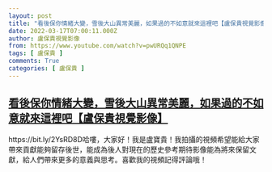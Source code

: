 ```yaml
---
layout: post
title: "看後保你情緒大變，雪後大山異常美麗，如果過的不如意就來這裡吧【盧保貴視覺影像】"
date: 2022-03-17T07:00:11.000Z
author: 盧保貴視覺影像
from: https://www.youtube.com/watch?v=pwURQq1QNPE
tags: [ 盧保貴 ]
comments: True
categories: [ 盧保貴 ]
---
```

<!--1647500411000-->
[看後保你情緒大變，雪後大山異常美麗，如果過的不如意就來這裡吧【盧保貴視覺影像】](https://www.youtube.com/watch?v=pwURQq1QNPE)
------

<div>
https://bit.ly/2YsRD8D哈嘍，大家好！我是盧寶貴！我拍攝的視頻希望能給大家帶來貢獻能夠留存後世，能成為後人對現在的歷史參考期待影像能為將來保留文獻，給人們帶來更多的意義與思考。喜歡我的視頻記得評論哦！
</div>
